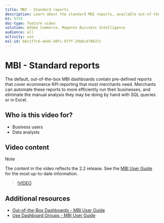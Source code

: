```yaml
---
title: MBI - Standard reports
description: Learn about the standard MBI reports, available out-of-the-box.
kt: 5733
doc-type: feature video
solution: Adobe Commerce, Magento Business Intelligence
audience: all
activity: use
exl-id: b8c1f7c6-e645-40fc-977f-29b8cd79637c
---
```

# MBI - Standard reports

The default, out-of-the-box MBI dashboards contain pre-defined reports that cover ecommerce KPI reporting that most merchants need. Merchants can automate these reports to more efficiently run their businesses, and eliminate the manual analysis they may be doing by hand with SQL queries or in Excel.

## Who is this video for?

- Business users
- Data analysts

## Video content

>[!NOTE]
>
>The content in the video reflects the 2.2 release. See the [MBI User Guide](https://experienceleague.adobe.com/docs/commerce-business-intelligence/mbi/guide-overview.html) for the most up-to-date information.

>[!VIDEO](https://video.tv.adobe.com/v/35987?quality=12&learn=on)

## Additional resources

- [Out-of-the-Box Dashboards - MBI User Guide](https://experienceleague.adobe.com/docs/commerce-business-intelligence/mbi/build/dashboards/dashboards-pro.html)
- [Use Dashboard Groups - MBI User Guide](https://experienceleague.adobe.com/docs/commerce-business-intelligence/mbi/build/dashboards/using-dashboard-groups.html)
